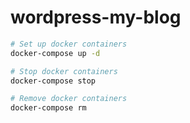 # wordpress-my-blog

```bash
# Set up docker containers
docker-compose up -d

# Stop docker containers
docker-compose stop

# Remove docker containers
docker-compose rm
```
